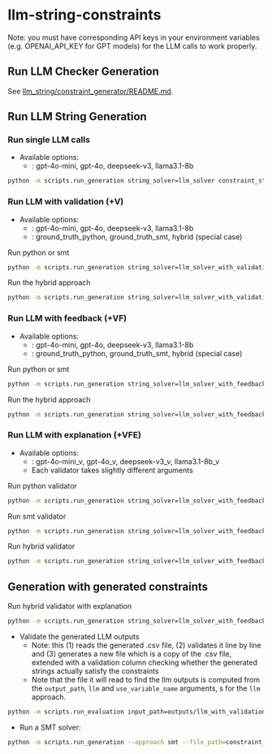 # llm-string-constraints

Note: you must have corresponding API keys in your environment variables (e.g. OPENAI_API_KEY for GPT models) for the LLM calls to work properly.

## Run LLM Checker Generation

See [llm_string/constraint_generator/README.md](llm_string/constraint_generator/README.md).

## Run LLM String Generation
### Run single LLM calls
* Available options:
    * <llm>: gpt-4o-mini, gpt-4o, deepseek-v3, llama3.1-8b

```bash
python -m scripts.run_generation string_solver=llm_solver constraint_store=re_full output_folder="outputs/llm/<llm>" string_solver/llm=<llm>
```

### Run LLM with validation (+V)
* Available options:
    * <llm>: gpt-4o-mini, gpt-4o, deepseek-v3, llama3.1-8b
    * <validator>: ground_truth_python, ground_truth_smt, hybrid (special case)

Run python or smt
```bash
python -m scripts.run_generation string_solver=llm_solver_with_validation constraint_store=re_full string_solver/validator=<validator> string_solver/llm=<llm> output_folder="outputs/${string_solver.name}/<validator>/<llm>"
```

Run the hybrid approach
```bash
python -m scripts.run_generation string_solver=llm_solver_with_validation constraint_store=re_full string_solver/validator=<validator> string_solver/llm=<llm> +string_solver.hybrid=True output_folder="outputs/${string_solver.name}/<validator>/<llm>"
```

### Run LLM with feedback (+VF)
* Available options:
    * <llm>: gpt-4o-mini, gpt-4o, deepseek-v3, llama3.1-8b
    * <validator>: ground_truth_python, ground_truth_smt, hybrid (special case)

Run python or smt
```bash
python -m scripts.run_generation string_solver=llm_solver_with_feedback constraint_store=re_full string_solver/validator=<validator> string_solver/llm=<llm> output_folder="outputs/${string_solver.name}/<validator>/<llm>"
```

Run the hybrid approach
```bash
python -m scripts.run_generation string_solver=llm_solver_with_feedback constraint_store=re_full string_solver/validator=ground_truth_smt string_solver/llm=<llm> +string_solver.hybrid=True output_folder="outputs/${string_solver.name}/hybrid/<llm>"
```

### Run LLM with explanation (+VFE)
* Available options:
    * <llm>: gpt-4o-mini_v, gpt-4o_v, deepseek-v3_v, llama3.1-8b_v
    * Each validator takes slightly different arguments

Run python validator
```bash
python -m scripts.run_generation string_solver=llm_solver_with_feedback constraint_store=re_full string_solver/validator=ground_truth_python string_solver/llm=<llm> output_folder="outputs/llm_solver_with_explanation/python/<llm>" +string_solver.with_explanation=True
```

Run smt validator
```bash
python -m scripts.run_generation string_solver=llm_solver_with_feedback constraint_store=re_full string_solver/validator=ground_truth_smt string_solver/llm=<llm> output_folder="outputs/llm_solver_with_explanation/smt/<llm>" +string_solver.with_explanation=True +string_solver/validator.produce_failed_constraints=True
```

Run hybrid validator
```bash
python -m scripts.run_generation string_solver=llm_solver_with_feedback constraint_store=re_full string_solver/validator=ground_truth_smt string_solver/llm=<llm> +string_solver.hybrid=True output_folder="outputs/llm_solver_with_explanation/hybrid/<llm>" +string_solver.with_explanation=True
```


## Generation with generated constraints
Run hybrid validator with explanation
```bash
python -m scripts.run_generation string_solver=llm_solver_with_feedback string_solver/validator=ground_truth_smt string_solver/llm=<llm> +string_solver.hybrid=True output_folder="outputs/generated_constraints/gpt-4o-mini/vfe/<llm>" +string_solver.with_explanation=True constraint_store=re_generated.yaml
```




* Validate the generated LLM outputs
    * Note: this (1) reads the generated .csv file, (2) validates it line by line and (3) generates a new file which is a copy of the .csv file, extended with a validation column checking whether the generated strings actually satisfy the constraints
    * Note that the file it will read to find the llm outputs is computed from the `output_path`, `llm` and `use_variable_name` arguments, s for the `llm` approach.
```bash
python -m scripts.run_evaluation input_path=outputs/llm_with_validation/2025-02-28_15-52-28/gpt-4o-mini.csv
```

* Run a SMT solver:
```bash
python -m scripts.run_generation --approach smt --file_path=constraint_files/constraints.csv --output_path results/smt --smt_solver=z3
```
